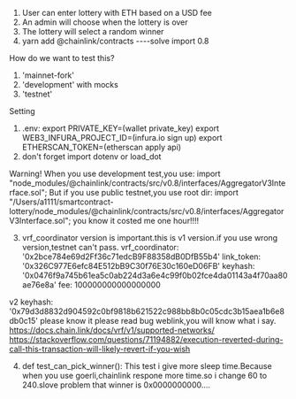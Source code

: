 1. User can enter lottery with ETH based on a USD fee
2. An admin will choose when the lottery is over
3. The lottery will select a random winner
4. yarn add @chainlink/contracts ----solve import 0.8

How do we want to test this?

1. 'mainnet-fork'
2. 'development' with mocks
3. 'testnet'

Setting
1. .env:
export PRIVATE_KEY=(wallet private_key)
export WEB3_INFURA_PROJECT_ID=(infura.io sign up)
export ETHERSCAN_TOKEN=(etherscan apply api)
2. don't forget import dotenv or load_dot

Warning!
When you use development test,you use:
import "node_modules/@chainlink/contracts/src/v0.8/interfaces/AggregatorV3Interface.sol";
But if you use public testnet,you use root dir:
import "/Users/a1111/smartcontract-lottery/node_modules/@chainlink/contracts/src/v0.8/interfaces/AggregatorV3Interface.sol";
you know it costed me one hour!!!!

3. vrf_coordinator version is important.this is v1 version.if you use wrong version,testnet can't pass.
vrf_coordinator: '0x2bce784e69d2Ff36c71edcB9F88358dB0DfB55b4'
link_token: '0x326C977E6efc84E512bB9C30f76E30c160eD06FB'
keyhash: '0x0476f9a745b61ea5c0ab224d3a6e4c99f0b02fce4da01143a4f70aa80ae76e8a'
fee: 100000000000000000

v2  keyhash: '0x79d3d8832d904592c0bf9818b621522c988bb8b0c05cdc3b15aea1b6e8db0c15' please know it
please read bug weblink,you will know what i say.
https://docs.chain.link/docs/vrf/v1/supported-networks/
https://stackoverflow.com/questions/71194882/execution-reverted-during-call-this-transaction-will-likely-revert-if-you-wish

4. def test_can_pick_winner(): This test i give more sleep time.Because when you use goerli,chainlink respone more time.so i change 60 to 240.slove problem that winner is 0x0000000000....





